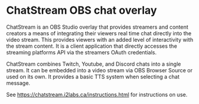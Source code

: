 # ChatStream OBS chat overlay

ChatStream is an OBS Studio overlay that provides streamers and content creators a means of integrating their viewers
real time chat directly into the video stream. This provides viewers with an added level of interactivity with the
stream content. It is a client application that directly accesses the streaming platforms API via the streamers OAuth
credentials.

ChatStream combines Twitch, Youtube, and Discord chats into a single stream. It can be embedded into a video stream 
via OBS Browser Source or used on its own. It provides a basic TTS system when selecting a chat message.

See https://chatstream.i2labs.ca/instructions.html for instructions on use.